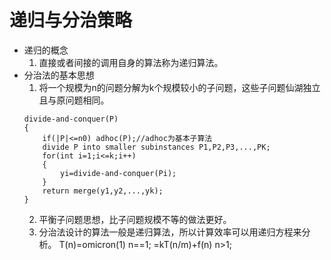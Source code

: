 # 递归与分治策略

- 递归的概念
    1. 直接或者间接的调用自身的算法称为递归算法。
- 分治法的基本思想
    1. 将一个规模为n的问题分解为k个规模较小的子问题，这些子问题仙湖独立且与原问题相同。
    ```
    divide-and-conquer(P)
    {
        if(|P|<=n0) adhoc(P);//adhoc为基本子算法
        divide P into smaller subinstances P1,P2,P3,...,PK;
        for(int i=1;i<=k;i++)
        {
            yi=divide-and-conquer(Pi);
        }
        return merge(y1,y2,...,yk);
    }
    ```
    2. 平衡子问题思想，比子问题规模不等的做法更好。
    3. 分治法设计的算法一般是递归算法，所以计算效率可以用递归方程来分析。
        T(n)=omicron(1)  n==1;
            =kT(n/m)+f(n)  n>1;